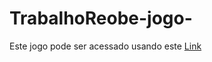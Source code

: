 # TrabalhoReobe-jogo-

Este jogo pode ser acessado usando este [Link](https://lordkhdo.github.io/TrabalhoReobe/)
